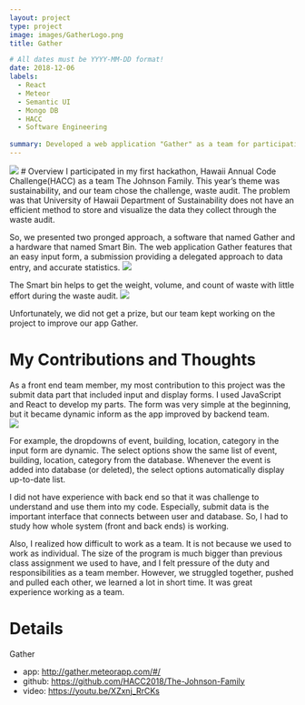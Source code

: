 ```yaml
---
layout: project
type: project
image: images/GatherLogo.png
title: Gather

# All dates must be YYYY-MM-DD format!
date: 2018-12-06
labels:
  - React
  - Meteor
  - Semantic UI
  - Mongo DB
  - HACC
  - Software Engineering
  
summary: Developed a web application "Gather" as a team for participating in Hawaii Annual Code Challenge(HACC) and the final project of Software Engineering course.
---
```


<img class="ui image" src="{{ site.baseurl }}/images/gather_main.png">
# Overview   
I participated in my first hackathon, Hawaii Annual Code Challenge(HACC) as a team The Johnson Family. This year’s theme was sustainability, and our team chose the challenge, waste audit. The problem was that University of Hawaii Department of Sustainability does not have an efficient method to store and visualize the data they collect through the waste audit. 

So, we presented two pronged approach, a software that named Gather and a hardware that named Smart Bin. The web application Gather features that an easy input form, a submission providing a delegated approach to data entry, and accurate statistics.
<img class="ui image" src="{{ site.baseurl }}/images/gather_purpose.png">

The Smart bin helps to get the weight, volume, and count of waste with little effort during the waste audit. 
<img class="ui image" src="{{ site.baseurl }}/images/gather_smartbin.png">

Unfortunately, we did not get a prize, but our team kept working on the project to improve our app Gather.

# My Contributions and Thoughts
As a front end team member, my most contribution to this project was the submit data part that included input and display forms. I used JavaScript and React to develop my parts. The form was very simple at the beginning, but it became dynamic inform as the app improved by backend team.   
<img class="ui image" src="{{ site.baseurl }}/images/gather_inputform.png">

For example, the dropdowns of event, building, location, category in the input form are dynamic. The select options show the same list of event, building, location, category from the database. Whenever the event is added into database (or deleted), the select options automatically display up-to-date list.

I did not have experience with back end so that it was challenge to understand and use them into my code. Especially, submit data is the important interface that connects between user and database. So, I had to study how whole system (front and back ends) is working.     

Also, I realized how difficult to work as a team. It is not because we used to work as individual. The size of the program is much bigger than previous class assignment we used to have, and I felt pressure of the duty and responsibilities as a team member. However, we struggled together, pushed and pulled each other, we learned a lot in short time. It was great experience working as a team.   


# Details
Gather 
* app: <a href="http://gather.meteorapp.com/#/">http://gather.meteorapp.com/#/</a>
* github: <a href="https://github.com/HACC2018/The-Johnson-Family">https://github.com/HACC2018/The-Johnson-Family</a>
* video: <a href="https://youtu.be/XZxnj_RrCKs">https://youtu.be/XZxnj_RrCKs</a>



